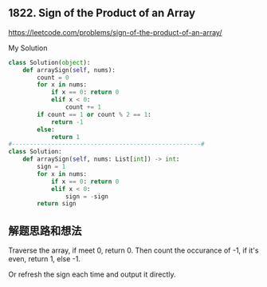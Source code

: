 ## 1822. Sign of the Product of an Array

https://leetcode.com/problems/sign-of-the-product-of-an-array/

My Solution

```python
class Solution(object):
    def arraySign(self, nums):
        count = 0
        for x in nums:
            if x == 0: return 0
            elif x < 0:
                count += 1
        if count == 1 or count % 2 == 1:
            return -1
        else:
            return 1
#-----------------------------------------------------#
class Solution:
    def arraySign(self, nums: List[int]) -> int:
        sign = 1
        for x in nums:
            if x == 0: return 0
            elif x < 0:
                sign = -sign
        return sign
```


## 解题思路和想法

Traverse the array, if meet 0, return 0. Then count the occurance of -1, if it's even, return 1, else -1.

Or refresh the sign each time and output it directly.
